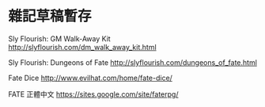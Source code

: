 # 雜記草稿暫存

Sly Flourish: GM Walk-Away Kit
http://slyflourish.com/dm_walk_away_kit.html

Sly Flourish: Dungeons of Fate
http://slyflourish.com/dungeons_of_fate.html

Fate Dice
http://www.evilhat.com/home/fate-dice/

FATE 正體中文
https://sites.google.com/site/faterpg/
